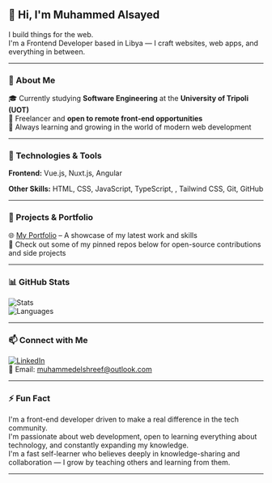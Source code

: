 ## 👋 Hi, I'm Muhammed Alsayed

I build things for the web.  
I'm a Frontend Developer based in Libya — I craft websites, web apps, and everything in between.

---

### 🧠 About Me

🎓 Currently studying **Software Engineering** at the **University of Tripoli (UOT)**  
💼 Freelancer and **open to remote front-end opportunities**  
🧠 Always learning and growing in the world of modern web development

---

### 🔧 Technologies & Tools

**Frontend:** Vue.js, Nuxt.js, Angular  
<!-- **Backend:** Laravel  
**Database:** MySQL   -->
**Other Skills:** HTML, CSS, JavaScript, TypeScript, , Tailwind CSS, Git, GitHub

---

### 📌 Projects & Portfolio

🌐 [My Portfolio](https://wwww.alsayed.ly/) – A showcase of my latest work and skills  
📁 Check out some of my pinned repos below for open-source contributions and side projects

---

### 📊 GitHub Stats

![Stats](https://github-readme-stats.vercel.app/api?username=MuhammedElshreef&show_icons=true&theme=tokyonight)  
![Languages](https://github-readme-stats.vercel.app/api/top-langs/?username=MuhammedElshreef&layout=compact&theme=tokyonight)

---

### 📫 Connect with Me

[![LinkedIn](https://img.shields.io/badge/LinkedIn-blue?style=flat&logo=linkedin)](https://www.linkedin.com/in/muhammed-alsayed-0611bb2a3/)  
📧 Email: [muhammedelshreef@outlook.com](mailto:muhammedelshreef@outlook.com)

---

### ⚡ Fun Fact

I'm a front-end developer driven to make a real difference in the tech community.  
I'm passionate about web development, open to learning everything about technology, and constantly expanding my knowledge.  
I'm a fast self-learner who believes deeply in knowledge-sharing and collaboration — I grow by teaching others and learning from them.

---


<!--
**MuhammedElshreef/MuhammedElshreef** is a ✨ _special_ ✨ repository because its `README.md` (this file) appears on your GitHub profile.

Here are some ideas to get you started:

- 🔭 I’m currently working on ...
- 🌱 I’m currently learning ...
- 👯 I’m looking to collaborate on ...
- 🤔 I’m looking for help with ...
- 💬 Ask me about ...
- 📫 How to reach me: ...
- 😄 Pronouns: ...
- ⚡ Fun fact: ...
-->
